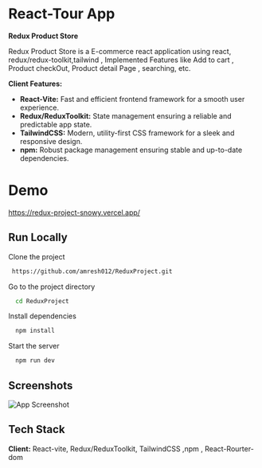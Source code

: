 
# React-Tour App

**Redux Product Store**

Redux Product Store is a E-commerce react application using react, redux/redux-toolkit,tailwind , Implemented Features like Add to cart , Product checkOut, Product detail Page , searching, etc.

**Client Features:**
- **React-Vite:** Fast and efficient frontend framework for a smooth user experience.
- **Redux/ReduxToolkit:** State management ensuring a reliable and predictable app state.
- **TailwindCSS:** Modern, utility-first CSS framework for a sleek and responsive design.
- **npm:** Robust package management ensuring stable and up-to-date dependencies.




# Demo
 
 https://redux-project-snowy.vercel.app/


## Run Locally

Clone the project

```bash
 https://github.com/amresh012/ReduxProject.git
```

Go to the project directory

```bash
  cd ReduxProject
```

Install dependencies

```bash
  npm install
```

Start the server

```bash
  npm run dev
```


## Screenshots

![App Screenshot](https://redux-project-snowy.vercel.app/)


## Tech Stack

**Client:** React-vite, Redux/ReduxToolkit, TailwindCSS ,npm , React-Rourter-dom

